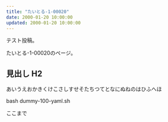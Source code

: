 ```yaml
---
title: "たいとる-1-00020"
date: 2000-01-20 10:00:00
updated: 2000-01-20 10:00:00
---
```


テスト投稿。

たいとる-1-00020のページ。


## 見出し H2

あいうえおかきくけこさしすせそたちつてとなにぬねのはひふへほ

bash dummy-100-yaml.sh


ここまで
